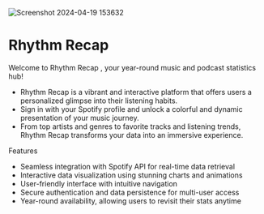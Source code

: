 ![Screenshot 2024-04-19 153632](https://github.com/MosesTheRedSea/Rhythm_Recap/assets/69429336/67ac9c02-df0f-408c-a811-81a92a8f7920)
# Rhythm Recap 


Welcome to Rhythm Recap , your year-round music and podcast statistics hub! 

- Rhythm Recap  is a vibrant and interactive platform that offers users a personalized glimpse into their listening habits. 
- Sign in with your Spotify profile and unlock a colorful and dynamic presentation of your music journey. 
- From top artists and genres to favorite tracks and listening trends, Rhythm Recap  transforms your data into an immersive experience.

Features
- Seamless integration with Spotify API for real-time data retrieval
- Interactive data visualization using stunning charts and animations
- User-friendly interface with intuitive navigation
- Secure authentication and data persistence for multi-user access
- Year-round availability, allowing users to revisit their stats anytime

